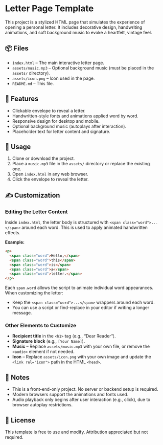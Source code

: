 # Letter Page Template

This project is a stylized HTML page that simulates the experience of opening a personal letter. It includes decorative design, handwriting animations, and soft background music to evoke a heartfelt, vintage feel.

## 📦 Files

- `index.html` – The main interactive letter page.
- `assets/music.mp3` – Optional background music (must be placed in the `assets/` directory).
- `assets/icon.png` – Icon used in the page.
- `README.md` – This file.

## 🎨 Features

- Clickable envelope to reveal a letter.
- Handwritten-style fonts and animations applied word by word.
- Responsive design for desktop and mobile.
- Optional background music (autoplays after interaction).
- Placeholder text for letter content and signature.

## 🚀 Usage

1. Clone or download the project.
2. Place a `music.mp3` file in the `assets/` directory or replace the existing one.
3. Open `index.html` in any web browser.
4. Click the envelope to reveal the letter.

## ✍️ Customization

### Editing the Letter Content

Inside `index.html`, the letter body is structured with `<span class="word">...</span>` around each word. This is used to apply animated handwritten effects.

**Example:**

```html
<p>
  <span class="word">Hello,</span>
  <span class="word">this</span>
  <span class="word">is</span>
  <span class="word">a</span>
  <span class="word">letter.</span>
</p>
```

Each `span.word` allows the script to animate individual word appearances. When customizing the letter:

- Keep the `<span class="word">...</span>` wrappers around each word.
- You can use a script or find-replace in your editor if writing a longer message.

### Other Elements to Customize

- **Recipient title** in the `<h1>` tag (e.g., “Dear Reader”).
- **Signature block** (e.g., `[Your Name]`).
- **Music** – Replace `assets/music.mp3` with your own file, or remove the `<audio>` element if not needed.
- **Icon** – Replace `assets/icon.png` with your own image and update the `<link rel="icon">` path in the HTML `<head>`.

## 📝 Notes

- This is a front-end-only project. No server or backend setup is required.
- Modern browsers support the animations and fonts used.
- Audio playback only begins after user interaction (e.g., click), due to browser autoplay restrictions.

## 📄 License

This template is free to use and modify. Attribution appreciated but not required.
